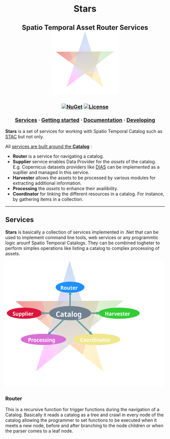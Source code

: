 <h1 align="center">Stars</h1>


<h2 align="center">
Spatio Temporal Asset Router Services
<br/>
<img src="docs/logo/Stars_logo.png" height="200" />

</h2>

<h3 align="center">

  <!-- [![Build Status](https://travis-ci.com/Terradue/DotNetStac.svg?branch=develop)](https://travis-ci.com/Terradue/DotNetStac) -->
  [![NuGet](https://img.shields.io/nuget/vpre/Terradue.Stars.Services)](https://www.nuget.org/packages/Terradue.Stars.Services/)
  [![License](https://img.shields.io/badge/license-AGPL3-blue.svg)](LICENSE)
  <!-- [![Binder](https://mybinder.org/badge_logo.svg)](https://mybinder.org/v2/gh/Terradue/DotNetStac/develop?filepath=example.ipynb) -->

</h3>

<h3 align="center">
  <a href="#Services">Services</a>
  <span> · </span>
  <a href="#Getting-Started">Getting started</a>
  <span> · </span>
  <a href="#Documentation">Documentation</a>
  <span> · </span>
  <a href="#Developing">Developing</a>
</h3>

**Stars** is a set of services for working with Spatio Temporal Catalog such as [STAC](https://stacspec.org) but not only.

All [services are built around the **Catalog**](#Services) :

* **Router** is a service for navigating a catalog.
* **Supplier** service enables Data Provider for the *assets* of the catalog. E.g. Copernicus datasets providers like [DIAS](https://www.copernicus.eu/en/access-data/dias) can be implemented as a supllier and managed in this service.
* **Harvester** allows the assets to be processed by various modules for extracting additional information.
* **Processing** the *assets* to enhance their availibility.
* **Coordinator** for linking the different resources in a catalog. For instance, by gathering items in a collection.

***

## Services

**Stars** is basically a collection of services implemented in .Net that can be used to implement command line tools, web services or any programmtic logic arounf Spatio Temporal Catalogs.
They can be combined togheter to perform simples operations like listing a catalog to complex processing of assets.

<IMG SRC="docs/diagrams/servicesStarsConcepts.svg" ALIGN=”left” HSPACE=”50” VSPACE=”50” height="400"/> 

### Router

 This is a recursive function for trigger functions during the navigation of a Catalog. Basically it reads a catalog as a tree and crawl in every node of the catalog allowing the programmer to set functions to be executed when it meets a new node, before and after branching to the node children or when the parser comes to a leaf node.

 ### 